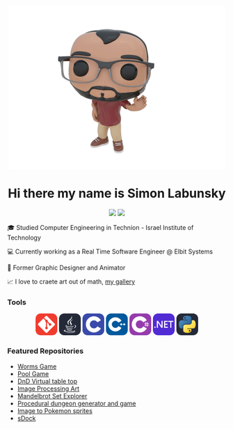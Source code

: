 <div align="center">
    <img align="center" src="pics\anim.gif"/>
    <br>
    <h1 align="center">Hi there my name is Simon Labunsky</h1>
</div>

<div align="center">
<a href="mailto:simelav24@gmail.com"><img src="https://img.shields.io/badge/Gmail-D14836?style=for-the-badge&logo=gmail&logoColor=white"></a>
<a href="https://www.linkedin.com/in/simon-labunsky/"><img src="https://img.shields.io/badge/LinkedIn-0077B5?style=for-the-badge&logo=linkedin&logoColor=white"></a>
</div>

🎓 Studied Computer Engineering in Technion - Israel Institute of Technology

💻 Currently working as a Real Time Software Engineer @ Elbit Systems

🎨 Former Graphic Designer and Animator

📈 I love to craete art out of math, [my gallery](https://simonlav24.github.io/MathArtGallery/)

### Tools

<div align="center">
	<img width="50" src="https://raw.githubusercontent.com/tandpfun/skill-icons/main/icons/Git.svg" alt="Git" title="Git"/>
	<img width="50" src="https://raw.githubusercontent.com/tandpfun/skill-icons/main/icons/Java-Dark.svg" alt="Java" title="Java"/>
	<img width="50" src="https://raw.githubusercontent.com/tandpfun/skill-icons/main/icons/C.svg" alt="C" title="C"/>
	<img width="50" src="https://raw.githubusercontent.com/tandpfun/skill-icons/main/icons/CPP.svg" alt="C++" title="C++"/>
	<img width="50" src="https://raw.githubusercontent.com/tandpfun/skill-icons/main/icons/CS.svg" alt="C#" title="C#"/>
    <img width="50" src="https://raw.githubusercontent.com/tandpfun/skill-icons/main/icons/DotNet.svg" alt="DotNet" title="DotNet"/>
	<img width="50" src="https://raw.githubusercontent.com/tandpfun/skill-icons/main/icons/Python-Dark.svg" alt="Python" title="Python"/>
</div>


### Featured Repositories

* [Worms Game](https://github.com/simonlav24/wormsGame)
* [Pool Game](https://github.com/simonlav24/PoolGame)
* [DnD Virtual table top](https://github.com/shahafashash/dnd-vtt)
* [Image Processing Art](https://github.com/simonlav24/ImageProcessingArt)
* [Mandelbrot Set Explorer](https://github.com/simonlav24/Mandelbrot-Set-Explorer)
* [Procedural dungeon generator and game](https://github.com/simonlav24/Dungeon-Game)
* [Image to Pokemon sprites](https://github.com/simonlav24/image-to-pokemon-sprites-collage)
* [sDock](https://github.com/simonlav24/sDock)
